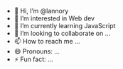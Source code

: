 - 👋 Hi, I’m @lannory
- 👀 I’m interested in Web dev
- 🌱 I’m currently learning JavaScript
- 💞️ I’m looking to collaborate on ...
- 📫 How to reach me ...
- 😄 Pronouns: ...
- ⚡ Fun fact: ...

<!---
lannory/lannory is a ✨ special ✨ repository because its `README.md` (this file) appears on your GitHub profile.
You can click the Preview link to take a look at your changes.
--->
